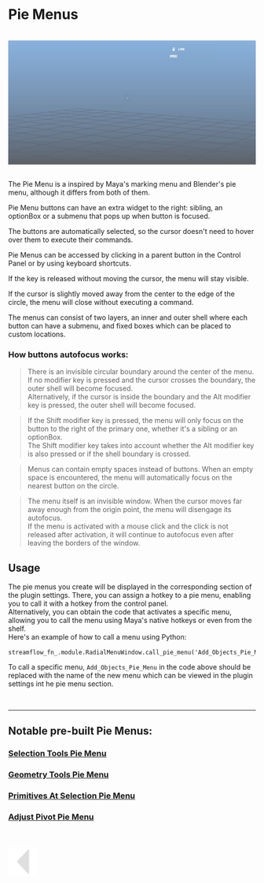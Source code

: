 # Pie Menus
<br>
<img src="../../media/gif/PieNav Demo.gif" alt="drawing" align="center" width="800"/><br><br>


The Pie Menu is a inspired by Maya's marking menu and Blender's pie menu, although it differs from both of them.

Pie Menu buttons can have an extra widget to the right: sibling, an optionBox or a submenu that pops up when button is focused.

The buttons are automatically selected, so the cursor doesn't need to hover over them to execute their commands.

Pie Menus can be accessed by clicking in a parent button in the Control Panel or by using keyboard shortcuts.

If the key is released without moving the cursor, the menu will stay visible.

If the cursor is slightly moved away from the center to the edge of the circle, the menu will close without executing a command.

The menus can consist of two layers, an inner and outer shell where each button can have a submenu, and fixed boxes which can be placed to custom locations.

### <b>How buttons autofocus works:</b>

>There is an invisible circular boundary around the center of the menu. If no modifier key is pressed and the cursor crosses the boundary, the outer shell will become focused.<br>
>Alternatively, if the cursor is inside the boundary and the Alt modifier key is pressed, the outer shell will become focused.

>If the Shift modifier key is pressed, the menu will only focus on the button to the right of the primary one, whether it's a sibling or an optionBox.<br>
>The Shift modifier key takes into account whether the Alt modifier key is also pressed or if the shell boundary is crossed.

>Menus can contain empty spaces instead of buttons. When an empty space is encountered, the menu will automatically focus on the nearest button on the circle.

>The menu itself is an invisible window. When the cursor moves far away enough from the origin point, the menu will disengage its autofocus.<br>
>If the menu is activated with a mouse click and the click is not released after activation, it will continue to autofocus even after leaving the borders of the window.

## Usage

The pie menus you create will be displayed in the corresponding section of the plugin settings. There, you can assign a hotkey to a pie menu, enabling you to call it with a hotkey from the control panel.<br>
Alternatively, you can obtain the code that activates a specific menu, allowing you to call the menu using Maya's native hotkeys or even from the shelf.<br>
Here's an example of how to call a menu using Python:

    streamflow_fn_.module.RadialMenuWindow.call_pie_menu('Add_Objects_Pie_Menu')

To call a specific menu, `Add_Objects_Pie_Menu` in the code above should be replaced with the name of the new menu which can be viewed in the plugin settings int he pie menu section.


<br>

--- 
## Notable pre-built Pie Menus:

### [Selection Tools Pie Menu](./built_in_pie_menus/selection_tools_piemenu.md)
### [Geometry Tools Pie Menu](./built_in_pie_menus/geometry_tools_piemenu.md)
### [Primitives At Selection Pie Menu](./built_in_pie_menus/primitives_at_selection_piemenu.md)
### [Adjust Pivot Pie Menu](./built_in_pie_menus/adjust_pivot_pie_menu.md)


<br>
<br>

<a href="../../v_01_01_00_README.md#pie-menus">
    <img src="../../media/icons/Arrow_v2_LEFT.png" alt="BackArrow" height="60">
</a>
